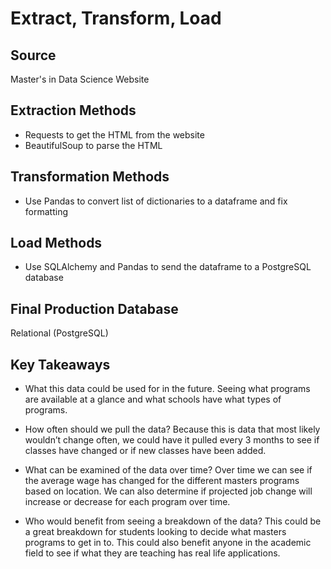 # Extract, Transform, Load

## Source
Master's in Data Science Website

## Extraction Methods
* Requests to get the HTML from the website
* BeautifulSoup to parse the HTML

## Transformation Methods
* Use Pandas to convert list of dictionaries to a dataframe and fix formatting

## Load Methods
* Use SQLAlchemy and Pandas to send the dataframe to a PostgreSQL database

## Final Production Database
Relational (PostgreSQL)

## Key Takeaways

* What this data could be used for in the future. 
Seeing what programs are available at a glance and what schools have what types of programs.

* How often should we pull the data?
Because this is data that most likely wouldn’t change often, we could have it pulled every 3 months to see if classes have changed or if new classes have been added.

* What can be examined of the data over time?
Over time we can see if the average wage has changed for the different masters programs based on location. We can also determine if projected job change will increase or decrease for each program over time.

* Who would benefit from seeing a breakdown of the data?
This could be a great breakdown for students looking to decide what masters programs to get in to. This could also benefit anyone in the academic field to see if what they are teaching has real life applications. 

